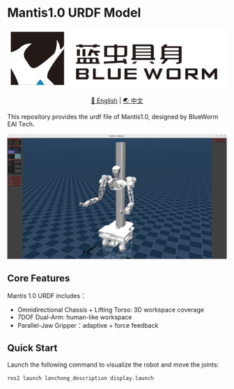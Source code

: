 # Mantis1.0 URDF Model

<div align="center">

<img src="img/LOGO.png" alt="BlueWorm Logo" width="600"/>

[🌟 English](README_EN.md) | [🌏 中文](README.md)

</div>

This repository provides the urdf file of Mantis1.0, designed by BlueWorm EAI Tech.

![Mantis1.0 preview](img/mantis_v1_mujoco.png) <!-- 请替换实际图片路径 -->

## Core Features

Mantis 1.0 URDF includes：
- Omnidirectional Chassis + Lifting Torso: 3D workspace coverage
- 7DOF Dual-Arm: human-like workspace
- Parallel-Jaw Gripper：adaptive + force feedback

## Quick Start

Launch the following command to visualize the robot and move the joints:
```shell
ros2 launch lanchong_description display.launch
```

